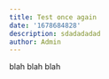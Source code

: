 ```yaml
---
title: Test once again
date: '1678684828'
description: sdadadadad
author: Admin
---
```

blah blah blah
